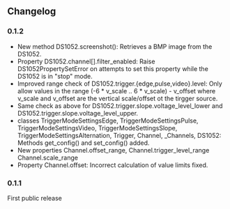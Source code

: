 ## Changelog

### 0.1.2
- New method DS1052.screenshot(): Retrieves a BMP image from the DS1052.
- Property DS1052.channel[<ch>].filter_enabled: Raise DS1052PropertySetError
  on attempts to set this property while the DS1052 is in "stop" mode.
- Improved range check of DS1052.trigger.{edge,pulse,video}.level:
  Only allow values in the range (-6 * v_scale .. 6 * v_scale) - v_offset
  where v_scale and v_offset are the vertical scale/offset ot the tirgger
  source.
- Same check as above for DS1052.trigger.slope.voltage_level_lower
  and DS1052.trigger.slope.voltage_level_upper.
- classes TriggerModeSettingsEdge, TriggerModeSettingsPulse,
  TriggerModeSettingsVideo, TriggerModeSettingsSlope,
  TriggerModeSettingsAlternation, Trigger, Channel, _Channels, DS1052:
  Methods get_config() and set_config() added.
- New properties Channel.offset_range, Channel.trigger_level_range
  Channel.scale_range
- Property Channel.offset: Incorrect calculation of value limits fixed.

### 0.1.1
First public release
